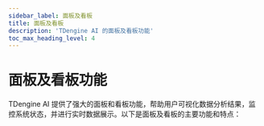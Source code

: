 ```yaml
---
sidebar_label: 面板及看板
title: 面板及看板
description: 'TDengine AI 的面板及看板功能'
toc_max_heading_level: 4
---
```


# 面板及看板功能
TDengine AI 提供了强大的面板和看板功能，帮助用户可视化数据分析结果，监控系统状态，并进行实时数据展示。以下是面板及看板的主要功能和特点：
